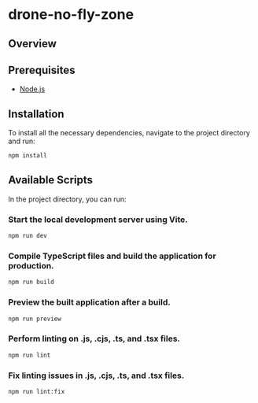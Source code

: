 # drone-no-fly-zone

## Overview

## Prerequisites
- [Node.js](https://nodejs.org/en/)

## Installation
To install all the necessary dependencies, navigate to the project directory and run:
```bash
npm install
```

## Available Scripts

In the project directory, you can run:


### Start the local development server using Vite.
```bash
npm run dev
 ```

### Compile TypeScript files and build the application for production.
```bash
npm run build
 ```

### Preview the built application after a build.
```bash
npm run preview
 ```

### Perform linting on .js, .cjs, .ts, and .tsx files.
```bash
npm run lint
 ```

### Fix linting issues in .js, .cjs, .ts, and .tsx files.
```bash
npm run lint:fix
 ```
